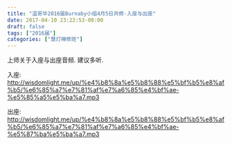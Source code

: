 ```yaml
---
title: "温哥华2016届Burnaby小组4月5日共修-入座与出座"
date: 2017-04-10 23:22:53-08:00
draft: false
tags: ["2016届"]
categories: ["慧灯禅修班"]
---
```

上师关于入座与出座音频. 建议多听.

入座:
http://wisdomlight.me/up/%e4%b8%8a%e5%b8%88%e5%bf%b5%e8%af%b5/%e6%85%a7%e7%81%af%e7%a6%85%e4%bf%ae-%e5%85%a5%e5%ba%a7.mp3

出座:
http://wisdomlight.me/up/%e4%b8%8a%e5%b8%88%e5%bf%b5%e8%af%b5/%e6%85%a7%e7%81%af%e7%a6%85%e4%bf%ae-%e5%87%ba%e5%ba%a7.mp3
